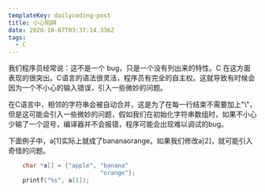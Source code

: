 ```yaml
---
templateKey: dailycoding-post
title: 小心陷阱
date: 2020-10-07T03:37:14.336Z
tags:
  - C
---
```

我们程序员经常说：这不是一个 bug，只是一个没有列出来的特性。C 在这方面表现的很突出。C语言的语法很灵活，程序员有完全的自主权。这就导致有时候会因为一个不小心的输入错误，引入一些微妙的问题。

在C语言中，相邻的字符串会被自动合并，这是为了在每一行结束不需要加上"\\"，但是这可能会引入一些微妙的问题，假如我们在初始化字符串数组时，如果不小心少输了一个逗号，编译器并不会报错，程序可能会出现难以调试的bug。

下面例子中，a[1]实际上就成了bananaorange。如果我们修改a[2]，就可能引入奇怪的问题。

```c
    char *a[] = {"apple", "banana"
                          "orange"};
    printf("%s", a[1]);
```


